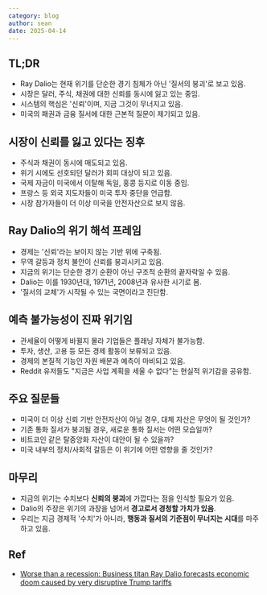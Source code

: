 ```yaml
---
category: blog
author: sean
date: 2025-04-14
---
```


## TL;DR

- Ray Dalio는 현재 위기를 단순한 경기 침체가 아닌 '질서의 붕괴'로 보고 있음.
- 시장은 달러, 주식, 채권에 대한 신뢰를 동시에 잃고 있는 중임.
- 시스템의 핵심은 '신뢰'이며, 지금 그것이 무너지고 있음.
- 미국의 패권과 금융 질서에 대한 근본적 질문이 제기되고 있음.

## 시장이 신뢰를 잃고 있다는 징후

- 주식과 채권이 동시에 매도되고 있음.
- 위기 시에도 선호되던 달러가 회피 대상이 되고 있음.
- 국제 자금이 미국에서 이탈해 독일, 홍콩 등지로 이동 중임.
- 프랑스 등 외국 지도자들이 미국 투자 중단을 언급함.
- 시장 참가자들이 더 이상 미국을 안전자산으로 보지 않음.

## Ray Dalio의 위기 해석 프레임

- 경제는 '신뢰'라는 보이지 않는 기반 위에 구축됨.
- 무역 갈등과 정치 불안이 신뢰를 붕괴시키고 있음.
- 지금의 위기는 단순한 경기 순환이 아닌 구조적 순환의 끝자락일 수 있음.
- Dalio는 이를 1930년대, 1971년, 2008년과 유사한 시기로 봄.
- '질서의 교체'가 시작될 수 있는 국면이라고 진단함.

## 예측 불가능성이 진짜 위기임

- 관세율이 어떻게 바뀔지 몰라 기업들은 플래닝 자체가 불가능함.
- 투자, 생산, 고용 등 모든 경제 활동이 보류되고 있음.
- 경제의 본질적 기능인 자원 배분과 예측이 마비되고 있음.
- Reddit 유저들도 "지금은 사업 계획을 세울 수 없다"는 현실적 위기감을 공유함.

## 주요 질문들

- 미국이 더 이상 신뢰 기반 안전자산이 아닐 경우, 대체 자산은 무엇이 될 것인가?
- 기존 통화 질서가 붕괴될 경우, 새로운 통화 질서는 어떤 모습일까?
- 비트코인 같은 탈중앙화 자산이 대안이 될 수 있을까?
- 미국 내부의 정치/사회적 갈등은 이 위기에 어떤 영향을 줄 것인가?

## 마무리

- 지금의 위기는 수치보다 **신뢰의 붕괴**에 가깝다는 점을 인식할 필요가 있음.
- Dalio의 주장은 위기의 과장을 넘어서 **경고로서 경청할 가치가 있음**.
- 우리는 지금 경제적 '수치'가 아니라, **행동과 질서의 기준점이 무너지는 시대**를 마주하고 있음.

## Ref

- [Worse than a recession: Business titan Ray Dalio forecasts economic doom caused by very disruptive Trump tariffs](https://www.mediaite.com/news/worse-than-a-recession-business-titan-ray-dalio-forecasts-economic-doom-caused-by-very-disruptive-trump-tariffs/)
